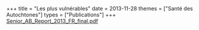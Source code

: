 +++
title = "Les plus vulnérables"
date = 2013-11-28
themes = ["Santé des Autochtones"]
types = ["Publications"]
+++
[Senior\_AB\_Report\_2013\_FR\_final.pdf](/files/Senior_AB_Report_2013_FR_final.pdf)
